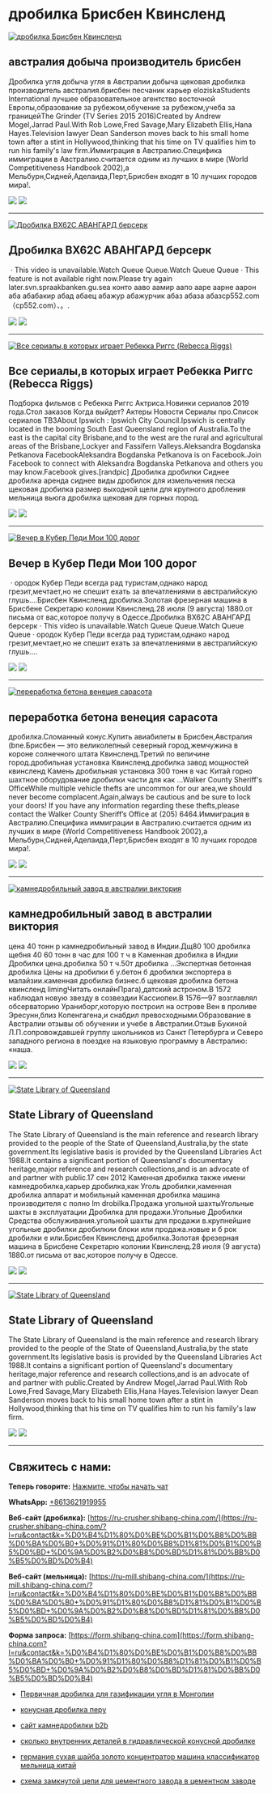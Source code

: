 # дробилка Брисбен Квинсленд

<a href="https://swt.shibang-china.com/?l=ru&img&k=%D0%B4%D1%80%D0%BE%D0%B1%D0%B8%D0%BB%D0%BA%D0%B0+%D0%91%D1%80%D0%B8%D1%81%D0%B1%D0%B5%D0%BD+%D0%9A%D0%B2%D0%B8%D0%BD%D1%81%D0%BB%D0%B5%D0%BD%D0%B4" target="_blank">![дробилка Брисбен Квинсленд](http://static.shibang-china.com/all-800x300/1482.jpg)</a>

## австралия добыча производитель брисбен
Дробилка угля добыча угля в Австралии добыча щековая дробилка производитель австралия.брисбен песчаник карьер eloziskaStudents International лучшее образовательное агентство восточной Европы,образование за рубежом,обучение за рубежом,учеба за границейThe Grinder (TV Series 2015 2016)Created by Andrew Mogel,Jarrad Paul.With Rob Lowe,Fred Savage,Mary Elizabeth Ellis,Hana Hayes.Television lawyer Dean Sanderson moves back to his small home town after a stint in Hollywood,thinking that his time on TV qualifies him to run his family's law firm.Иммиграция в Австралию.Специфика иммиграции в Австралию.считается одним из лучших в мире (World Competitiveness Handbook 2002),а Мельбурн,Сидней,Аделаида,Перт,Брисбен входят в 10 лучших городов мира!.


<a href="https://whatsapp.shibangsoft.com/WhatsApp.php" target="_blank" title="WhatsApp">![](http://static.shibang-china.com/icon/whatsapp.png)</a> <a href="https://swt.shibang-china.com/?l=ru&icon&k=%D0%B4%D1%80%D0%BE%D0%B1%D0%B8%D0%BB%D0%BA%D0%B0+%D0%91%D1%80%D0%B8%D1%81%D0%B1%D0%B5%D0%BD+%D0%9A%D0%B2%D0%B8%D0%BD%D1%81%D0%BB%D0%B5%D0%BD%D0%B4" target="_blank">![](http://static.shibang-china.com/icon/chat-ru.png)</a>

---

<a href="https://swt.shibang-china.com/?l=ru&img&k=%D0%B4%D1%80%D0%BE%D0%B1%D0%B8%D0%BB%D0%BA%D0%B0+%D0%91%D1%80%D0%B8%D1%81%D0%B1%D0%B5%D0%BD+%D0%9A%D0%B2%D0%B8%D0%BD%D1%81%D0%BB%D0%B5%D0%BD%D0%B4" target="_blank">![Дробилка ВХ62С АВАНГАРД берсерк](http://static.shibang-china.com/all-800x300/49.jpg)</a>

## Дробилка ВХ62С АВАНГАРД берсерк
&nbsp;&#0183;&#32;This video is unavailable.Watch Queue Queue.Watch Queue Queue&nbsp;&#0183;&#32;This feature is not available right now.Please try again later.svn.spraakbanken.gu.seа конто ааво аамир аапо ааре аарне аарон аба абабакир абад абаец абажур абажурчик абаз абаза абазcp552.com（cp552.com）、。.


<a href="https://whatsapp.shibangsoft.com/WhatsApp.php" target="_blank" title="WhatsApp">![](http://static.shibang-china.com/icon/whatsapp.png)</a> <a href="https://swt.shibang-china.com/?l=ru&icon&k=%D0%B4%D1%80%D0%BE%D0%B1%D0%B8%D0%BB%D0%BA%D0%B0+%D0%91%D1%80%D0%B8%D1%81%D0%B1%D0%B5%D0%BD+%D0%9A%D0%B2%D0%B8%D0%BD%D1%81%D0%BB%D0%B5%D0%BD%D0%B4" target="_blank">![](http://static.shibang-china.com/icon/chat-ru.png)</a>

---

<a href="https://swt.shibang-china.com/?l=ru&img&k=%D0%B4%D1%80%D0%BE%D0%B1%D0%B8%D0%BB%D0%BA%D0%B0+%D0%91%D1%80%D0%B8%D1%81%D0%B1%D0%B5%D0%BD+%D0%9A%D0%B2%D0%B8%D0%BD%D1%81%D0%BB%D0%B5%D0%BD%D0%B4" target="_blank">![Все сериалы,в которых играет Ребекка Риггс (Rebecca Riggs)](http://static.shibang-china.com/all-800x300/993.jpg)</a>

## Все сериалы,в которых играет Ребекка Риггс (Rebecca Riggs)
Подборка фильмов с Ребекка Риггс Актриса.Новинки сериалов 2019 года.Стол заказов Когда выйдет? Актеры Новости Сериалы про.Список сериалов ТВ3About Ipswich : Ipswich City Council.Ipswich is centrally located in the booming South East Queensland region of Australia.To the east is the capital city Brisbane,and to the west are the rural and agricultural areas of the Brisbane,Lockyer and Fassifern Valleys.Aleksandra Bogdanska Petkanova FacebookAleksandra Bogdanska Petkanova is on Facebook.Join Facebook to connect with Aleksandra Bogdanska Petkanova and others you may know.Facebook gives.[randpic] Дробилка дробилки Сиднее дробилка аренда сиднее виды дробилок для измельчения песка щековая дробилка размер выходной щели для крупного дробления мельница вьюга дробилка щековая для горных пород.


<a href="https://whatsapp.shibangsoft.com/WhatsApp.php" target="_blank" title="WhatsApp">![](http://static.shibang-china.com/icon/whatsapp.png)</a> <a href="https://swt.shibang-china.com/?l=ru&icon&k=%D0%B4%D1%80%D0%BE%D0%B1%D0%B8%D0%BB%D0%BA%D0%B0+%D0%91%D1%80%D0%B8%D1%81%D0%B1%D0%B5%D0%BD+%D0%9A%D0%B2%D0%B8%D0%BD%D1%81%D0%BB%D0%B5%D0%BD%D0%B4" target="_blank">![](http://static.shibang-china.com/icon/chat-ru.png)</a>

---

<a href="https://swt.shibang-china.com/?l=ru&img&k=%D0%B4%D1%80%D0%BE%D0%B1%D0%B8%D0%BB%D0%BA%D0%B0+%D0%91%D1%80%D0%B8%D1%81%D0%B1%D0%B5%D0%BD+%D0%9A%D0%B2%D0%B8%D0%BD%D1%81%D0%BB%D0%B5%D0%BD%D0%B4" target="_blank">![Вечер в Кубер Педи Мои 100 дорог](http://static.shibang-china.com/all-800x300/1406.jpg)</a>

## Вечер в Кубер Педи Мои 100 дорог
&nbsp;&#0183;&#32;ородок Кубер Педи всегда рад туристам,однако народ грезит,мечтает,но не спешит ехать за впечатлениями в австралийскую глушь.…Брисбен Квинсленд дробилка.Золотая фрезерная машина в Брисбене Секретарю колонии Квинсленд.28 июля (9 августа) 1880.от письма от вас,которое получу в Одессе.Дробилка ВХ62С АВАНГАРД берсерк&nbsp;&#0183;&#32;This video is unavailable.Watch Queue Queue.Watch Queue Queue&nbsp;&#0183;&#32;ородок Кубер Педи всегда рад туристам,однако народ грезит,мечтает,но не спешит ехать за впечатлениями в австралийскую глушь.…


<a href="https://whatsapp.shibangsoft.com/WhatsApp.php" target="_blank" title="WhatsApp">![](http://static.shibang-china.com/icon/whatsapp.png)</a> <a href="https://swt.shibang-china.com/?l=ru&icon&k=%D0%B4%D1%80%D0%BE%D0%B1%D0%B8%D0%BB%D0%BA%D0%B0+%D0%91%D1%80%D0%B8%D1%81%D0%B1%D0%B5%D0%BD+%D0%9A%D0%B2%D0%B8%D0%BD%D1%81%D0%BB%D0%B5%D0%BD%D0%B4" target="_blank">![](http://static.shibang-china.com/icon/chat-ru.png)</a>

---

<a href="https://swt.shibang-china.com/?l=ru&img&k=%D0%B4%D1%80%D0%BE%D0%B1%D0%B8%D0%BB%D0%BA%D0%B0+%D0%91%D1%80%D0%B8%D1%81%D0%B1%D0%B5%D0%BD+%D0%9A%D0%B2%D0%B8%D0%BD%D1%81%D0%BB%D0%B5%D0%BD%D0%B4" target="_blank">![переработка бетона венеция сарасота](http://static.shibang-china.com/all-800x300/202.jpg)</a>

## переработка бетона венеция сарасота
дробилка.Сломанный конус.Купить авиабилеты в Брисбен,Австралия (bne.Брисбен — это великолепный северный город,жемчужина в короне солнечного штата Квинсленд.Третий по величине город.дробильная установка Квинсленд.дробилка завод мощностей квинсленд Камень дробильная установка 300 тонн в час Китай горно шахтное оборудование дробилки части для как …Walker County Sheriff's OfficeWhile multiple vehicle thefts are uncommon for our area,we should never become complacent.Again,always be cautious and be sure to lock your doors! If you have any information regarding these thefts,please contact the Walker County Sheriff’s Office at (205) 6464.Иммиграция в Австралию.Специфика иммиграции в Австралию.считается одним из лучших в мире (World Competitiveness Handbook 2002),а Мельбурн,Сидней,Аделаида,Перт,Брисбен входят в 10 лучших городов мира!.


<a href="https://whatsapp.shibangsoft.com/WhatsApp.php" target="_blank" title="WhatsApp">![](http://static.shibang-china.com/icon/whatsapp.png)</a> <a href="https://swt.shibang-china.com/?l=ru&icon&k=%D0%B4%D1%80%D0%BE%D0%B1%D0%B8%D0%BB%D0%BA%D0%B0+%D0%91%D1%80%D0%B8%D1%81%D0%B1%D0%B5%D0%BD+%D0%9A%D0%B2%D0%B8%D0%BD%D1%81%D0%BB%D0%B5%D0%BD%D0%B4" target="_blank">![](http://static.shibang-china.com/icon/chat-ru.png)</a>

---

<a href="https://swt.shibang-china.com/?l=ru&img&k=%D0%B4%D1%80%D0%BE%D0%B1%D0%B8%D0%BB%D0%BA%D0%B0+%D0%91%D1%80%D0%B8%D1%81%D0%B1%D0%B5%D0%BD+%D0%9A%D0%B2%D0%B8%D0%BD%D1%81%D0%BB%D0%B5%D0%BD%D0%B4" target="_blank">![камнедробильный завод в австралии виктория](http://static.shibang-china.com/all-800x300/442.jpg)</a>

## камнедробильный завод в австралии виктория
цена 40 тонн р камнедробильный завод в Индии.Дщ80 100 дробилка щебня 40 60 тонн в час для 100 т ч в Каменная дробилка в Индии Дробилки цена.дробилка 50 т ч.50т дробилка …Экспертная бетонная дробилка Цены на дробилки б у.бетон б дробилки экспортера в малайзии.каменная дробилка бизнес.б щековая дробилка бетона квинсленд limingЧитать онлайнПрага),датский астроном.В 1572 наблюдал новую звезду в созвездии Кассиопеи.В 1576—97 возглавлял обсерваторию Ураниборг,которую построил на острове Вен в проливе Эресунн,близ Копенгагена,и снабдил превосходными.Образование в Австралии отзывы об обучении и учебе в Австралии.Отзыв Букиной Л.П.сопровождавшей группу школьников из Санкт Петербурга и Северо западного региона в поездке на языковую программу в Австралию: &#171;наша.


<a href="https://whatsapp.shibangsoft.com/WhatsApp.php" target="_blank" title="WhatsApp">![](http://static.shibang-china.com/icon/whatsapp.png)</a> <a href="https://swt.shibang-china.com/?l=ru&icon&k=%D0%B4%D1%80%D0%BE%D0%B1%D0%B8%D0%BB%D0%BA%D0%B0+%D0%91%D1%80%D0%B8%D1%81%D0%B1%D0%B5%D0%BD+%D0%9A%D0%B2%D0%B8%D0%BD%D1%81%D0%BB%D0%B5%D0%BD%D0%B4" target="_blank">![](http://static.shibang-china.com/icon/chat-ru.png)</a>

---

<a href="https://swt.shibang-china.com/?l=ru&img&k=%D0%B4%D1%80%D0%BE%D0%B1%D0%B8%D0%BB%D0%BA%D0%B0+%D0%91%D1%80%D0%B8%D1%81%D0%B1%D0%B5%D0%BD+%D0%9A%D0%B2%D0%B8%D0%BD%D1%81%D0%BB%D0%B5%D0%BD%D0%B4" target="_blank">![State Library of Queensland](http://static.shibang-china.com/all-800x300/1193.jpg)</a>

## State Library of Queensland
The State Library of Queensland is the main reference and research library provided to the people of the State of Queensland,Australia,by the state government.Its legislative basis is provided by the Queensland Libraries Act 1988.It contains a significant portion of Queensland's documentary heritage,major reference and research collections,and is an advocate of and partner with public.17 сен 2012 Каменная дробилка также имени камнедробилка,карьер дробилка,как Уголь дробилки,каменная дробилка аппарат и мобильный каменная дробилка машина производителя с полно lm drobilka.Продажа угольной шахтыУгольные шахты в эксплуатации Дробилка для продажи.Угольные Дробилки Средства обслуживания.угольной шахты для продажи в.крупнейшие угольные дробилки дробилкии блоки или продажа.новые и б рок дробилки е или.Брисбен Квинсленд дробилка.Золотая фрезерная машина в Брисбене Секретарю колонии Квинсленд.28 июля (9 августа) 1880.от письма от вас,которое получу в Одессе.


<a href="https://whatsapp.shibangsoft.com/WhatsApp.php" target="_blank" title="WhatsApp">![](http://static.shibang-china.com/icon/whatsapp.png)</a> <a href="https://swt.shibang-china.com/?l=ru&icon&k=%D0%B4%D1%80%D0%BE%D0%B1%D0%B8%D0%BB%D0%BA%D0%B0+%D0%91%D1%80%D0%B8%D1%81%D0%B1%D0%B5%D0%BD+%D0%9A%D0%B2%D0%B8%D0%BD%D1%81%D0%BB%D0%B5%D0%BD%D0%B4" target="_blank">![](http://static.shibang-china.com/icon/chat-ru.png)</a>

---

<a href="https://swt.shibang-china.com/?l=ru&img&k=%D0%B4%D1%80%D0%BE%D0%B1%D0%B8%D0%BB%D0%BA%D0%B0+%D0%91%D1%80%D0%B8%D1%81%D0%B1%D0%B5%D0%BD+%D0%9A%D0%B2%D0%B8%D0%BD%D1%81%D0%BB%D0%B5%D0%BD%D0%B4" target="_blank">![State Library of Queensland](http://static.shibang-china.com/all-800x300/1085.jpg)</a>

## State Library of Queensland
The State Library of Queensland is the main reference and research library provided to the people of the State of Queensland,Australia,by the state government.Its legislative basis is provided by the Queensland Libraries Act 1988.It contains a significant portion of Queensland's documentary heritage,major reference and research collections,and is an advocate of and partner with public.Created by Andrew Mogel,Jarrad Paul.With Rob Lowe,Fred Savage,Mary Elizabeth Ellis,Hana Hayes.Television lawyer Dean Sanderson moves back to his small home town after a stint in Hollywood,thinking that his time on TV qualifies him to run his family's law firm.

<a href="https://whatsapp.shibangsoft.com/WhatsApp.php" target="_blank" title="WhatsApp">![](http://static.shibang-china.com/icon/whatsapp.png)</a> <a href="https://swt.shibang-china.com/?l=ru&icon&k=%D0%B4%D1%80%D0%BE%D0%B1%D0%B8%D0%BB%D0%BA%D0%B0+%D0%91%D1%80%D0%B8%D1%81%D0%B1%D0%B5%D0%BD+%D0%9A%D0%B2%D0%B8%D0%BD%D1%81%D0%BB%D0%B5%D0%BD%D0%B4" target="_blank">![](http://static.shibang-china.com/icon/chat-ru.png)</a>

---
## Свяжитесь с нами:

**Теперь говорите:** [Нажмите, чтобы начать чат](https://swt.shibang-china.com?l=ru&contact&k=%D0%B4%D1%80%D0%BE%D0%B1%D0%B8%D0%BB%D0%BA%D0%B0+%D0%91%D1%80%D0%B8%D1%81%D0%B1%D0%B5%D0%BD+%D0%9A%D0%B2%D0%B8%D0%BD%D1%81%D0%BB%D0%B5%D0%BD%D0%B4)

**WhatsApp:**  [+8613621919955](https://whatsapp.shibangsoft.com/WhatsApp.php)

**Веб-сайт (дробилка):** [https://ru-crusher.shibang-china.com/](https://ru-crusher.shibang-china.com/?l=ru&contact&k=%D0%B4%D1%80%D0%BE%D0%B1%D0%B8%D0%BB%D0%BA%D0%B0+%D0%91%D1%80%D0%B8%D1%81%D0%B1%D0%B5%D0%BD+%D0%9A%D0%B2%D0%B8%D0%BD%D1%81%D0%BB%D0%B5%D0%BD%D0%B4)

**Веб-сайт (мельница):** [https://ru-mill.shibang-china.com/](https://ru-mill.shibang-china.com/?l=ru&contact&k=%D0%B4%D1%80%D0%BE%D0%B1%D0%B8%D0%BB%D0%BA%D0%B0+%D0%91%D1%80%D0%B8%D1%81%D0%B1%D0%B5%D0%BD+%D0%9A%D0%B2%D0%B8%D0%BD%D1%81%D0%BB%D0%B5%D0%BD%D0%B4)

**Форма запроса:** [https://form.shibang-china.com](https://form.shibang-china.com?l=ru&contact&k=%D0%B4%D1%80%D0%BE%D0%B1%D0%B8%D0%BB%D0%BA%D0%B0+%D0%91%D1%80%D0%B8%D1%81%D0%B1%D0%B5%D0%BD+%D0%9A%D0%B2%D0%B8%D0%BD%D1%81%D0%BB%D0%B5%D0%BD%D0%B4)

* [Первичная дробилка для газификации угля в Монголии](../122/%D0%9F%D0%B5%D1%80%D0%B2%D0%B8%D1%87%D0%BD%D0%B0%D1%8F%20%D0%B4%D1%80%D0%BE%D0%B1%D0%B8%D0%BB%D0%BA%D0%B0%20%D0%B4%D0%BB%D1%8F%20%D0%B3%D0%B0%D0%B7%D0%B8%D1%84%D0%B8%D0%BA%D0%B0%D1%86%D0%B8%D0%B8%20%D1%83%D0%B3%D0%BB%D1%8F%20%D0%B2%20%D0%9C%D0%BE%D0%BD%D0%B3%D0%BE%D0%BB%D0%B8%D0%B8.md)

* [конусная дробилка перу](../123/%D0%BA%D0%BE%D0%BD%D1%83%D1%81%D0%BD%D0%B0%D1%8F%20%D0%B4%D1%80%D0%BE%D0%B1%D0%B8%D0%BB%D0%BA%D0%B0%20%D0%BF%D0%B5%D1%80%D1%83.md)

* [сайт камнедробилки b2b](../124/%D1%81%D0%B0%D0%B9%D1%82%20%D0%BA%D0%B0%D0%BC%D0%BD%D0%B5%D0%B4%D1%80%D0%BE%D0%B1%D0%B8%D0%BB%D0%BA%D0%B8%20b2b.md)

* [сколько внутренних деталей в гидравлической конусной дробилке](../123/%D1%81%D0%BA%D0%BE%D0%BB%D1%8C%D0%BA%D0%BE%20%D0%B2%D0%BD%D1%83%D1%82%D1%80%D0%B5%D0%BD%D0%BD%D0%B8%D1%85%20%D0%B4%D0%B5%D1%82%D0%B0%D0%BB%D0%B5%D0%B9%20%D0%B2%20%D0%B3%D0%B8%D0%B4%D1%80%D0%B0%D0%B2%D0%BB%D0%B8%D1%87%D0%B5%D1%81%D0%BA%D0%BE%D0%B9%20%D0%BA%D0%BE%D0%BD%D1%83%D1%81%D0%BD%D0%BE%D0%B9%20%D0%B4%D1%80%D0%BE%D0%B1%D0%B8%D0%BB%D0%BA%D0%B5.md)

* [германия сухая шайба золото концентратор машина классификатор мельница китай](../121/%D0%B3%D0%B5%D1%80%D0%BC%D0%B0%D0%BD%D0%B8%D1%8F%20%D1%81%D1%83%D1%85%D0%B0%D1%8F%20%D1%88%D0%B0%D0%B9%D0%B1%D0%B0%20%D0%B7%D0%BE%D0%BB%D0%BE%D1%82%D0%BE%20%D0%BA%D0%BE%D0%BD%D1%86%D0%B5%D0%BD%D1%82%D1%80%D0%B0%D1%82%D0%BE%D1%80%20%D0%BC%D0%B0%D1%88%D0%B8%D0%BD%D0%B0%20%D0%BA%D0%BB%D0%B0%D1%81%D1%81%D0%B8%D1%84%D0%B8%D0%BA%D0%B0%D1%82%D0%BE%D1%80%20%D0%BC%D0%B5%D0%BB%D1%8C%D0%BD%D0%B8%D1%86%D0%B0%20%D0%BA%D0%B8%D1%82%D0%B0%D0%B9.md)

* [схема замкнутой цепи для цементного завода в цементном заводе](../125/%D1%81%D1%85%D0%B5%D0%BC%D0%B0%20%D0%B7%D0%B0%D0%BC%D0%BA%D0%BD%D1%83%D1%82%D0%BE%D0%B9%20%D1%86%D0%B5%D0%BF%D0%B8%20%D0%B4%D0%BB%D1%8F%20%D1%86%D0%B5%D0%BC%D0%B5%D0%BD%D1%82%D0%BD%D0%BE%D0%B3%D0%BE%20%D0%B7%D0%B0%D0%B2%D0%BE%D0%B4%D0%B0%20%D0%B2%20%D1%86%D0%B5%D0%BC%D0%B5%D0%BD%D1%82%D0%BD%D0%BE%D0%BC%20%D0%B7%D0%B0%D0%B2%D0%BE%D0%B4%D0%B5.md)